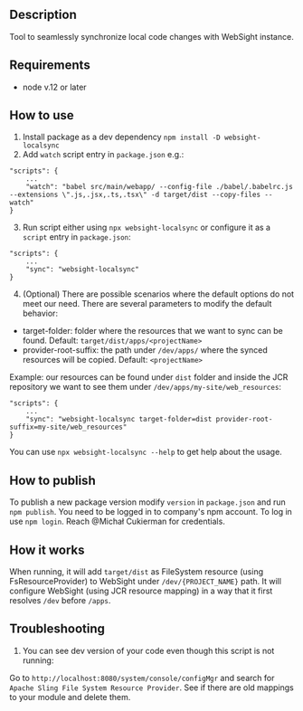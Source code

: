 ## Description

Tool to seamlessly synchronize local code changes with WebSight instance. 

## Requirements 
- node v.12 or later

## How to use
1. Install package as a dev dependency `npm install -D websight-localsync`
2. Add `watch` script entry in `package.json` e.g.:
```
"scripts": {
    ...
    "watch": "babel src/main/webapp/ --config-file ./babel/.babelrc.js --extensions \".js,.jsx,.ts,.tsx\" -d target/dist --copy-files --watch"
}
```
3. Run script either using `npx websight-localsync` or configure it as a `script` entry in `package.json`:
```
"scripts": {
    ...
    "sync": "websight-localsync"
}
```
4. (Optional) There are possible scenarios where the default options do not meet our need. There are several parameters to modify the default behavior:
- target-folder: folder where the resources that we want to sync can be found. Default: `target/dist/apps/<projectName>`
- provider-root-suffix: the path under `/dev/apps/` where the synced resources will be copied. Default: `<projectName>`

Example: our resources can be found under `dist` folder and inside the JCR repository we want to see them under `/dev/apps/my-site/web_resources`:
```
"scripts": {
    ...
    "sync": "websight-localsync target-folder=dist provider-root-suffix=my-site/web_resources"
}
```
You can use `npx websight-localsync --help` to get help about the usage.

## How to publish
To publish a new package version modify `version` in `package.json` and run `npm publish`.
You need to be logged in to company's npm account. To log in use `npm login`. Reach @Michał Cukierman for credentials.

## How it works
When running, it will add `target/dist` as FileSystem resource (using FsResourceProvider) to WebSight under `/dev/{PROJECT_NAME}` path. 
It will configure WebSight (using JCR resource mapping) in a way that it first resolves `/dev` before `/apps`.

## Troubleshooting
1. You can see dev version of your code even though this script is not running:

Go to `http://localhost:8080/system/console/configMgr` and search for `Apache Sling File System Resource Provider`. See if there are old mappings to your module and delete them.

